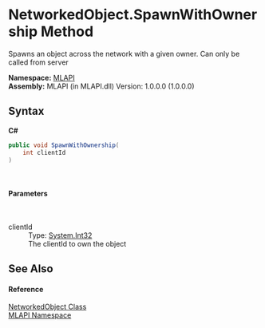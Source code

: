 # NetworkedObject.SpawnWithOwnership Method 
 

Spawns an object across the network with a given owner. Can only be called from server

**Namespace:**&nbsp;<a href="N_MLAPI">MLAPI</a><br />**Assembly:**&nbsp;MLAPI (in MLAPI.dll) Version: 1.0.0.0 (1.0.0.0)

## Syntax

**C#**<br />
``` C#
public void SpawnWithOwnership(
	int clientId
)
```

<br />

#### Parameters
&nbsp;<dl><dt>clientId</dt><dd>Type: <a href="http://msdn2.microsoft.com/en-us/library/td2s409d" target="_blank">System.Int32</a><br />The clientId to own the object</dd></dl>

## See Also


#### Reference
<a href="T_MLAPI_NetworkedObject">NetworkedObject Class</a><br /><a href="N_MLAPI">MLAPI Namespace</a><br />